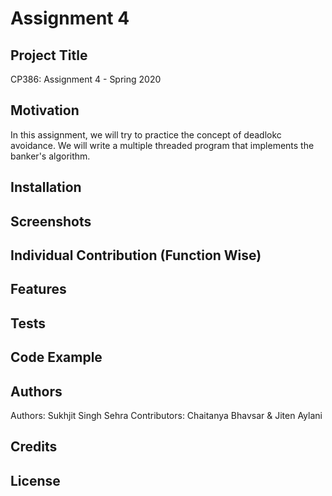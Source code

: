 # Assignment 4

## Project Title

CP386: Assignment 4 - Spring 2020

## Motivation

In this assignment, we will try to practice the concept of deadlokc avoidance. We will write a multiple threaded program that implements the banker's algorithm. 

## Installation 

## Screenshots 

## Individual Contribution (Function Wise)

## Features

## Tests

## Code Example

## Authors

Authors: Sukhjit Singh Sehra 
Contributors: Chaitanya Bhavsar & Jiten Aylani

## Credits

## License 


